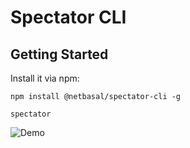 # Spectator CLI

## Getting Started

Install it via npm:

```shell
npm install @netbasal/spectator-cli -g
```

```shell
spectator
```

![Demo](https://s1.gifyu.com/images/spectator.gif)
